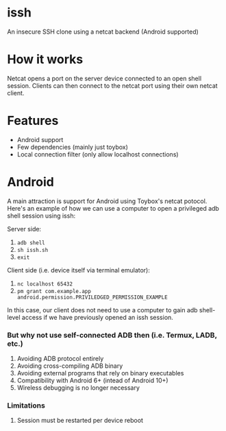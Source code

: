 # issh
An insecure SSH clone using a netcat backend (Android supported)

# How it works
Netcat opens a port on the server device connected to an open shell session. Clients can then connect to the netcat port using their own netcat client.

# Features
- Android support
- Few dependencies (mainly just toybox)
- Local connection filter (only allow localhost connections)

# Android
A main attraction is support for Android using Toybox's netcat potocol. Here's an example of how we can use a computer to open a privileged adb shell session using issh:

Server side:
1) `adb shell`
2) `sh issh.sh`
3) `exit`

Client side (i.e. device itself via terminal emulator):
1) `nc localhost 65432`
2) `pm grant com.example.app android.permission.PRIVILEDGED_PERMISSION_EXAMPLE`

In this case, our client does not need to use a computer to gain adb shell-level access if we have previously opened an issh session.

### But why not use self-connected ADB then (i.e. Termux, LADB, etc.)
1) Avoiding ADB protocol entirely
2) Avoiding cross-compiling ADB binary
3) Avoiding external programs that rely on binary executables
4) Compatibility with Android 6+ (intead of Android 10+)
5) Wireless debugging is no longer necessary

### Limitations
1) Session must be restarted per device reboot
